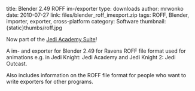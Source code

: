 title: Blender 2.49 ROFF im-/exporter
type: downloads
author: mrwonko
date: 2010-07-27
link: files/blender_roff_imexport.zip
tags: ROFF, Blender, importer, exporter, cross-platform
category: Software
thumbnail: {static}thumbs/roff.jpg

Now part of the [Jedi Academy Suite]({filename}blendersuite.md)!



A im- and exporter for Blender 2.49 for Ravens ROFF file format used for animations e.g. in Jedi Knight: Jedi Academy and Jedi Knight 2: Jedi Outcast.

Also includes information on the ROFF file format for people who want to write exporters for other programs.
